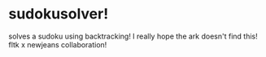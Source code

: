 # sudokusolver!
solves a sudoku using backtracking! I really hope the ark doesn't find this!
fltk x newjeans collaboration!
